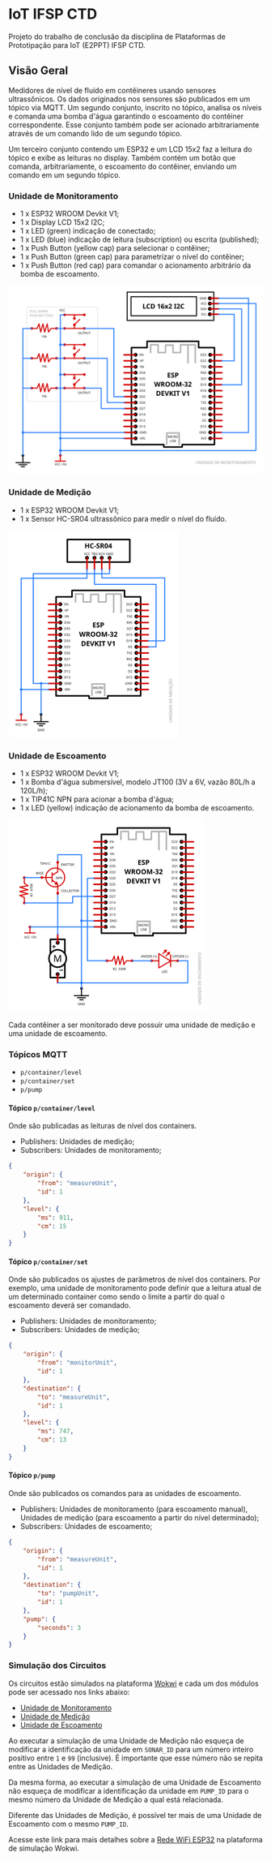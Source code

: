 # IoT IFSP CTD

Projeto do trabalho de conclusão da disciplina de Plataformas de Prototipação
para IoT (E2PPT) IFSP CTD.

## Visão Geral

Medidores de nível de fluído em contêineres usando sensores ultrassônicos.
Os dados originados nos sensores são publicados em um tópico via MQTT.
Um segundo conjunto, inscrito no tópico, analisa os níveis e comanda uma
bomba d'água garantindo o escoamento do contêiner correspondente. 
Esse conjunto também pode ser acionado arbitrariamente através de um comando
lido de um segundo tópico.

Um terceiro conjunto contendo um ESP32 e um LCD 15x2 faz a leitura do 
tópico e exibe as leituras no display. Também contém um botão que comanda, 
arbitrariamente, o escoamento do contêiner, enviando um comando em um
segundo tópico.

### Unidade de Monitoramento

* 1 x ESP32 WROOM Devkit V1;
* 1 x Display LCD 15x2 I2C;
* 1 x LED (green) indicação de conectado;
* 1 x LED (blue) indicação de leitura (subscription) ou escrita (published);
* 1 x Push Button (yellow cap) para selecionar o contêiner;
* 1 x Push Button (green cap) para parametrizar o nível do contêiner;
* 1 x Push Button (red cap) para comandar o acionamento arbitrário da bomba de escoamento.

![Diagrama da Unidade de Monitoramento](/Imagens/diagrama-unidade-monitoramento.png)

### Unidade de Medição

* 1 x ESP32 WROOM Devkit V1;
* 1 x Sensor HC-SR04 ultrassônico para medir o nível do fluído.

![Diagrama da Unidade de Medição](/Imagens/diagrama-unidade-medicao.png)

### Unidade de Escoamento

* 1 x ESP32 WROOM Devkit V1;
* 1 x Bomba d'água submersível, modelo JT100 (3V a 6V, vazão 80L/h a 120L/h);
* 1 x TIP41C NPN para acionar a bomba d'água;
* 1 x LED (yellow) indicação de acionamento da bomba de escoamento.

![Diagrama da Unidade de Escoamento](/Imagens/diagrama-unidade-escoamento.png)

Cada contêiner a ser monitorado deve possuir uma unidade de medição e uma
unidade de escoamento.

### Tópicos MQTT

* `p/container/level`
* `p/container/set`
* `p/pump`

#### Tópico `p/container/level`

Onde são publicadas as leituras de nível dos containers.

* Publishers: Unidades de medição;
* Subscribers: Unidades de monitoramento;

```json
{
    "origin": {
        "from": "measureUnit",
        "id": 1
    },
    "level": {
        "ms": 911,
        "cm": 15
    }
}
```

#### Tópico `p/container/set`

Onde são publicados os ajustes de parâmetros de nível dos containers. Por exemplo, uma unidade de monitoramento pode definir que a leitura atual de um determinado container como sendo o limite a partir do qual o escoamento deverá ser comandado.

* Publishers: Unidades de monitoramento;
* Subscribers: Unidades de medição;

```json
{
    "origin": {
        "from": "monitorUnit",
        "id": 1
    },
    "destination": {
        "to": "measureUnit",
        "id": 1
    },
    "level": {
        "ms": 747,
        "cm": 13
    }
}
```

#### Tópico `p/pump`

Onde são publicados os comandos para as unidades de escoamento.

* Publishers: Unidades de monitoramento (para escoamento manual), Unidades de medição (para escoamento a partir do nível determinado);
* Subscribers: Unidades de escoamento;

```json
{
    "origin": {
        "from": "measureUnit",
        "id": 1
    },
    "destination": {
        "to": "pumpUnit",
        "id": 1
    },
    "pump": {
        "seconds": 3
    }
}
```

### Simulação dos Circuitos

Os circuitos estão simulados na plataforma [Wokwi](https://wokwi.com) e 
cada um dos módulos pode ser acessado nos links abaixo:

* [Unidade de Monitoramento](https://wokwi.com/projects/366735052056497153)
* [Unidade de Medição](https://wokwi.com/projects/364468040443813889)
* [Unidade de Escoamento](https://wokwi.com/projects/364470406200202241)

Ao executar a simulação de uma Unidade de Medição não esqueça de modificar a
identificação da unidade em `SONAR_ID` para um número inteiro positivo entre
`1` e `99` (inclusive). É importante que esse número não se repita entre as
Unidades de Medição.

Da mesma forma, ao executar a simulação de uma Unidade de Escoamento não
esqueça de modificar a identificação da unidade em `PUMP_ID` para o mesmo
número da Unidade de Medição a qual está relacionada. 

Diferente das Unidades de Medição, é possível ter mais de uma Unidade de 
Escoamento com o mesmo `PUMP_ID`.

Acesse este link para mais detalhes sobre a 
[Rede WiFi ESP32](https://docs.wokwi.com/pt-BR/guides/esp32-wifi) na 
plataforma de simulação Wokwi.


